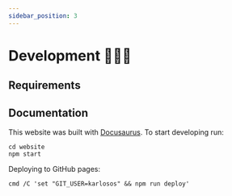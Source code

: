 ```yaml
---
sidebar_position: 3
---
```


# Development 👨🏻‍💻

## Requirements

## Documentation

This website was built with [Docusaurus](https://docusaurus.io/). To start developing run:

```
cd website
npm start
```

Deploying to GitHub pages:

```
cmd /C 'set "GIT_USER=karlosos" && npm run deploy'
```
